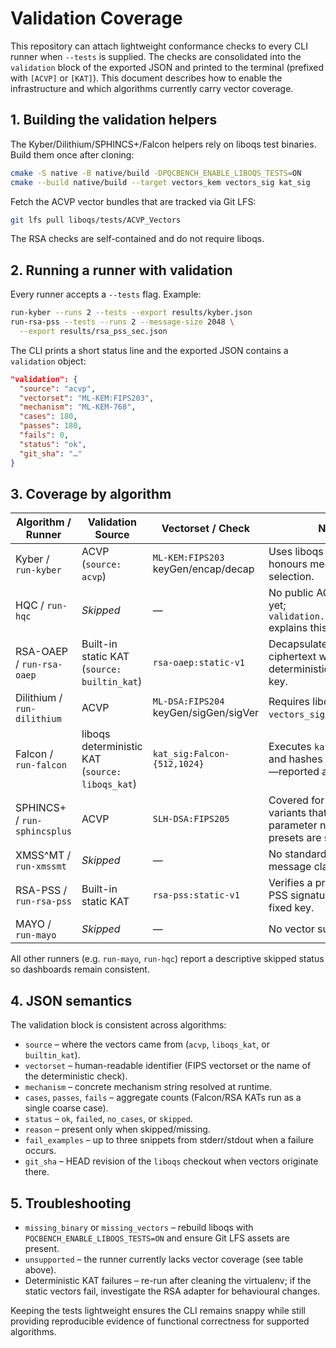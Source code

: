 # Validation Coverage

This repository can attach lightweight conformance checks to every CLI runner
when `--tests` is supplied. The checks are consolidated into the `validation`
block of the exported JSON and printed to the terminal (prefixed with
`[ACVP]` or `[KAT]`). This document describes how to enable the infrastructure
and which algorithms currently carry vector coverage.

## 1. Building the validation helpers

The Kyber/Dilithium/SPHINCS+/Falcon helpers rely on liboqs test binaries. Build
them once after cloning:

```bash
cmake -S native -B native/build -DPQCBENCH_ENABLE_LIBOQS_TESTS=ON
cmake --build native/build --target vectors_kem vectors_sig kat_sig
```

Fetch the ACVP vector bundles that are tracked via Git LFS:

```bash
git lfs pull liboqs/tests/ACVP_Vectors
```

The RSA checks are self-contained and do not require liboqs.

## 2. Running a runner with validation

Every runner accepts a `--tests` flag. Example:

```bash
run-kyber --runs 2 --tests --export results/kyber.json
run-rsa-pss --tests --runs 2 --message-size 2048 \
  --export results/rsa_pss_sec.json
```

The CLI prints a short status line and the exported JSON contains a
`validation` object:

```json
"validation": {
  "source": "acvp",
  "vectorset": "ML-KEM:FIPS203",
  "mechanism": "ML-KEM-768",
  "cases": 180,
  "passes": 180,
  "fails": 0,
  "status": "ok",
  "git_sha": "…"
}
```

## 3. Coverage by algorithm

| Algorithm / Runner | Validation Source | Vectorset / Check | Notes |
| --- | --- | --- | --- |
| Kyber / `run-kyber` | ACVP (`source: acvp`) | `ML-KEM:FIPS203` keyGen/encap/decap | Uses liboqs `vectors_kem`; honours mechanism selection. |
| HQC / `run-hqc` | *Skipped* | — | No public ACVP vectors yet; `validation.status=skipped` explains this. |
| RSA-OAEP / `run-rsa-oaep` | Built-in static KAT (`source: builtin_kat`) | `rsa-oaep:static-v1` | Decapsulates a fixed OAEP ciphertext with the deterministic 2048-bit key. |
| Dilithium / `run-dilithium` | ACVP | `ML-DSA:FIPS204` keyGen/sigGen/sigVer | Requires liboqs `vectors_sig`. |
| Falcon / `run-falcon` | liboqs deterministic KAT (`source: liboqs_kat`) | `kat_sig:Falcon-{512,1024}` | Executes `kat_sig --all` and hashes the transcript—reported as one case. |
| SPHINCS+ / `run-sphincsplus` | ACVP | `SLH-DSA:FIPS205` | Covered for the `*-simple` variants that map to ACVP parameter names; other presets are skipped. |
| XMSS^MT / `run-xmssmt` | *Skipped* | — | No standard vectors; message clarifies the gap. |
| RSA-PSS / `run-rsa-pss` | Built-in static KAT | `rsa-pss:static-v1` | Verifies a pre-computed PSS signature with the fixed key. |
| MAYO / `run-mayo` | *Skipped* | — | No vector suites available. |

All other runners (e.g. `run-mayo`, `run-hqc`) report a descriptive skipped
status so dashboards remain consistent.

## 4. JSON semantics

The validation block is consistent across algorithms:

* `source` – where the vectors came from (`acvp`, `liboqs_kat`, or
  `builtin_kat`).
* `vectorset` – human-readable identifier (FIPS vectorset or the name of the
  deterministic check).
* `mechanism` – concrete mechanism string resolved at runtime.
* `cases`, `passes`, `fails` – aggregate counts (Falcon/RSA KATs run as a single
  coarse case).
* `status` – `ok`, `failed`, `no_cases`, or `skipped`.
* `reason` – present only when skipped/missing.
* `fail_examples` – up to three snippets from stderr/stdout when a failure
  occurs.
* `git_sha` – HEAD revision of the `liboqs` checkout when vectors originate
  there.

## 5. Troubleshooting

* `missing_binary` or `missing_vectors` – rebuild liboqs with
  `PQCBENCH_ENABLE_LIBOQS_TESTS=ON` and ensure Git LFS assets are present.
* `unsupported` – the runner currently lacks vector coverage (see table above).
* Deterministic KAT failures – re-run after cleaning the virtualenv; if the
  static vectors fail, investigate the RSA adapter for behavioural changes.

Keeping the tests lightweight ensures the CLI remains snappy while still
providing reproducible evidence of functional correctness for supported
algorithms.
